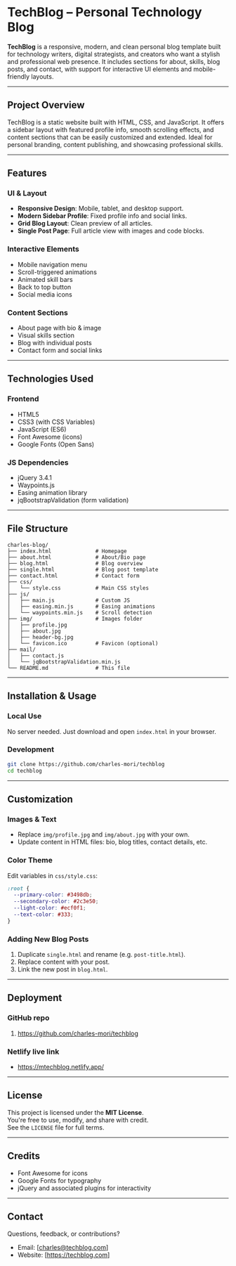 
# TechBlog – Personal Technology Blog

**TechBlog** is a responsive, modern, and clean personal blog template built for technology writers, digital strategists, and creators who want a stylish and professional web presence. It includes sections for about, skills, blog posts, and contact, with support for interactive UI elements and mobile-friendly layouts.

---

## Project Overview

TechBlog is a static website built with HTML, CSS, and JavaScript. It offers a sidebar layout with featured profile info, smooth scrolling effects, and content sections that can be easily customized and extended. Ideal for personal branding, content publishing, and showcasing professional skills.

---

## Features

### UI & Layout
- **Responsive Design**: Mobile, tablet, and desktop support.
- **Modern Sidebar Profile**: Fixed profile info and social links.
- **Grid Blog Layout**: Clean preview of all articles.
- **Single Post Page**: Full article view with images and code blocks.

### Interactive Elements
- Mobile navigation menu
- Scroll-triggered animations
- Animated skill bars
- Back to top button
- Social media icons

### Content Sections
- About page with bio & image
- Visual skills section
- Blog with individual posts
- Contact form and social links

---

## Technologies Used

### Frontend
- HTML5
- CSS3 (with CSS Variables)
- JavaScript (ES6)
- Font Awesome (icons)
- Google Fonts (Open Sans)

### JS Dependencies
- jQuery 3.4.1
- Waypoints.js
- Easing animation library
- jqBootstrapValidation (form validation)

---

## File Structure

```
charles-blog/
├── index.html              # Homepage
├── about.html              # About/Bio page
├── blog.html               # Blog overview
├── single.html             # Blog post template
├── contact.html            # Contact form
├── css/
│   └── style.css           # Main CSS styles
├── js/
│   ├── main.js             # Custom JS
│   ├── easing.min.js       # Easing animations
│   └── waypoints.min.js    # Scroll detection
├── img/                    # Images folder
│   ├── profile.jpg
│   ├── about.jpg
│   ├── header-bg.jpg
│   └── favicon.ico         # Favicon (optional)
├── mail/
│   ├── contact.js
│   └── jqBootstrapValidation.min.js
└── README.md               # This file
```

---

## Installation & Usage

### Local Use
No server needed. Just download and open `index.html` in your browser.

### Development
```bash
git clone https://github.com/charles-mori/techblog
cd techblog
```

---

## Customization

### Images & Text
- Replace `img/profile.jpg` and `img/about.jpg` with your own.
- Update content in HTML files: bio, blog titles, contact details, etc.

### Color Theme
Edit variables in `css/style.css`:
```css
:root {
  --primary-color: #3498db;
  --secondary-color: #2c3e50;
  --light-color: #ecf0f1;
  --text-color: #333;
}
```

### Adding New Blog Posts
1. Duplicate `single.html` and rename (e.g. `post-title.html`).
2. Replace content with your post.
3. Link the new post in `blog.html`.

---

## Deployment

### GitHub repo
1. https://github.com/charles-mori/techblog

### Netlify live link
- https://mtechblog.netlify.app/



---

## License

This project is licensed under the **MIT License**.  
You're free to use, modify, and share with credit.  
See the `LICENSE` file for full terms.

---

## Credits
- Font Awesome for icons
- Google Fonts for typography
- jQuery and associated plugins for interactivity

---

## Contact

Questions, feedback, or contributions?

- Email: [charles@techblog.com]
- Website: [https://techblog.com]
